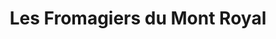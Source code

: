 ---
title: "Les Fromagiers du Mont Royal"
url: /estancarbon/les-fromagiers-du-mont-royal/
shop: Käse
---